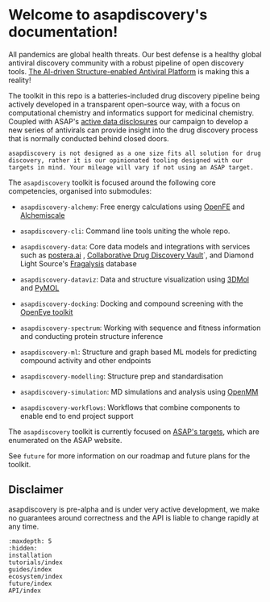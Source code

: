 Welcome to asapdiscovery's documentation!
=========================================

All pandemics are global health threats. Our best defense is a healthy global antiviral discovery community with a robust pipeline of open discovery tools.
[The AI-driven Structure-enabled Antiviral Platform](https://asapdiscovery.org) is making this a reality!

The toolkit in this repo is a batteries-included drug discovery pipeline being actively developed in a transparent open-source way, with a focus on computational chemistry and informatics support for medicinal chemistry.
Coupled with ASAP's [active data disclosures](https://asapdiscovery.org/outputs) our campaign to develop a new series of antivirals can provide insight into the drug discovery process that is normally conducted behind closed doors.

```{note}
asapdiscovery is not designed as a one size fits all solution for drug discovery, rather it is our opinionated tooling designed with our targets in mind. Your mileage will vary if not using an ASAP target.
```

The `asapdiscovery` toolkit is focused around the following core competencies, organised into submodules:

 - `asapdiscovery-alchemy`: Free energy calculations using [OpenFE](https://openfree.energy/) and [Alchemiscale](https://github.com/openforcefield/alchemiscale)

 - `asapdiscovery-cli`: Command line tools uniting the whole repo.

 - `asapdiscovery-data`: Core data models and integrations with services such as [postera.ai](https://postera.ai/) , [Collaborative Drug Discovery Vault](https://www.collaborativedrug.com/)`, and Diamond Light Source's [Fragalysis](https://fragalysis.diamond.ac.uk/viewer/react/landing) database

 - `asapdiscovery-dataviz`: Data and structure visualization using [3DMol](https://3dmol.csb.pitt.edu) and [PyMOL](https://pymol.org/)

 - `asapdiscovery-docking`: Docking and compound screening with the [OpenEye toolkit](https://docs.eyesopen.com/toolkits/python/index.html)

 - `asapdiscovery-spectrum`: Working with sequence and fitness information and conducting protein structure inference

 - `asapdiscovery-ml`: Structure and graph based ML models for predicting compound activity and other endpoints

 - `asapdiscovery-modelling`: Structure prep and standardisation

 - `asapdiscovery-simulation`: MD simulations and analysis using [OpenMM](https://openmm.org/)

 - `asapdiscovery-workflows`: Workflows that combine components to enable end to end project support




The `asapdiscovery` toolkit is currently focused on [ASAP's targets](https://asapdiscovery.org/pipeline/), which are enumerated on the ASAP website.

See `future` for more information on our roadmap and future plans for the toolkit.


Disclaimer
----------
asapdiscovery is pre-alpha and is under very active development, we make no guarantees around correctness and the API is liable to change rapidly at any time.


```{toctree}
:maxdepth: 5
:hidden:
installation
tutorials/index
guides/index
ecosystem/index
future/index
API/index
```
